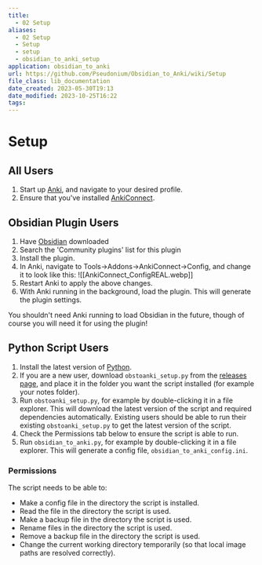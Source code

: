 ```yaml
---
title:
  - 02 Setup
aliases:
  - 02 Setup
  - Setup
  - setup
  - obsidian_to_anki_setup
application: obsidian_to_anki
url: https://github.com/Pseudonium/Obsidian_to_Anki/wiki/Setup
file_class: lib_documentation
date_created: 2023-05-30T19:13
date_modified: 2023-10-25T16:22
tags:
---
```

# Setup

## All Users

1. Start up [Anki](https://apps.ankiweb.net/), and navigate to your desired profile.
2. Ensure that you've installed [AnkiConnect](https://github.com/FooSoft/anki-connect).

## Obsidian Plugin Users

1. Have [Obsidian](https://obsidian.md/) downloaded
2. Search the 'Community plugins' list for this plugin
3. Install the plugin.
4. In Anki, navigate to Tools->Addons->AnkiConnect->Config, and change it to look like this: ![[AnkiConnect_ConfigREAL.webp]]
5. Restart Anki to apply the above changes.
6. With Anki running in the background, load the plugin. This will generate the plugin settings.

You shouldn't need Anki running to load Obsidian in the future, though of course you will need it for using the plugin!

## Python Script Users

1. Install the latest version of [Python](https://www.python.org/downloads/).
2. If you are a new user, download `obstoanki_setup.py` from the [releases page](https://github.com/Pseudonium/Obsidian_to_Anki/releases), and place it in the folder you want the script installed (for example your notes folder).
3. Run `obstoanki_setup.py`, for example by double-clicking it in a file explorer. This will download the latest version of the script and required dependencies automatically. Existing users should be able to run their existing `obstoanki_setup.py` to get the latest version of the script.
4. Check the Permissions tab below to ensure the script is able to run.
5. Run `obsidian_to_anki.py`, for example by double-clicking it in a file explorer. This will generate a config file, `obsidian_to_anki_config.ini`.

### Permissions

The script needs to be able to:

- Make a config file in the directory the script is installed.
- Read the file in the directory the script is used.
- Make a backup file in the directory the script is used.
- Rename files in the directory the script is used.
- Remove a backup file in the directory the script is used.
- Change the current working directory temporarily (so that local image paths are resolved correctly).
